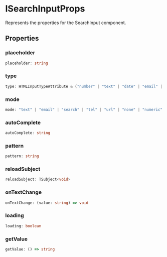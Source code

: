 # ISearchInputProps

Represents the properties for the SearchInput component.

## Properties

### placeholder

```ts
placeholder: string
```

### type

```ts
type: HTMLInputTypeAttribute & ("number" | "text" | "date" | "email" | "search" | "tel" | "time" | "url" | "week")
```

### mode

```ts
mode: "text" | "email" | "search" | "tel" | "url" | "none" | "numeric" | "decimal"
```

### autoComplete

```ts
autoComplete: string
```

### pattern

```ts
pattern: string
```

### reloadSubject

```ts
reloadSubject: TSubject<void>
```

### onTextChange

```ts
onTextChange: (value: string) => void
```

### loading

```ts
loading: boolean
```

### getValue

```ts
getValue: () => string
```

